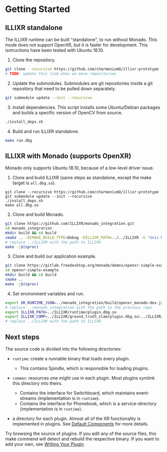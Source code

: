 # Getting Started

## ILLIXR standalone

The ILLIXR runtime can be built "standalone", to run without Monado. This mode does not support
OpenXR, but it is faster for development. This isntructions have been tested with Ubuntu 18.10.

1. Clone the repository.

```sh
git clone --recursive https://github.com/charmoniumQ/illixr-prototype
# TODO: update this link when we move repositories
```

2. Update the submodules. Submodules are git repositories inside a git repository that need to be
   pulled down separately.

```sh
git submodule update --init --recursive
```

3. Install dependencies. This script installs some Ubuntu/Debian packages and builds a specific
   version of OpenCV from source.

```sh
./install_deps.sh
```

4. Build and run ILLIXR standalone.

```sh
make run.dbg
```

## ILLIXR with Monado (supports OpenXR)

Monado only supports Ubuntu 18.10, because of a low-level driver issue.

1. Clone and build ILLIXR (same steps as standalone, except the make target is `all.dbg.so`).

```
git clone --recursive https://github.com/charmoniumQ/illixr-prototype
git submodule update --init --recursive
./install_deps.sh
make all.dbg.so
```

2. Clone and build Monado.

```sh
git clone https://github.com/ILLIXR/monado_integration.git
cd monado_integration
mkdir build && cd build
cmake .. -DCMAKE_BUILD_TYPE=Debug -DILLIXR_PATH=../../ILLIXR -G "Unix Makefiles"
# replace ../ILLIXR with the path to ILLIXR
make -j$(nproc)
```

3. Clone and build our application example.

```sh
git clone https://gitlab.freedesktop.org/monado/demos/openxr-simple-example
cd openxr-simple-example
mkdir build && cd build
cmake ..
make -j$(nproc)
```

4. Set environment variables and run.

```sh
export XR_RUNTIME_JSON=../monado_integration/build/openxr_monado-dev.json
# replace ../monado_integration with the path to the previous repo
export ILLIXR_PATH=../ILLIXR/runtime/plugin.dbg.so
export ILLIXR_COMP=../ILLIXR/ground_truth_slam/plugin.dbg.so:../ILLIXR/offline_imu_cam/plugin.dbg.so:../ILLIXR/open_vins/plugin.dbg.so:../ILLIXR/pose_prediction/plugin.dbg.so:../ILLIXR/timewarp_gl/plugin.dbg.so:../ILLIXR/debugview/plugin.dbg.so:../ILLIXR/audio_pipeline/
# replace ../ILLIXR with the path to ILLIXR
```

## Next steps

 The source code is divided into the following directories:
- `runtime`: create a runnable binary that loads every plugin.
    * This contains Spindle, which is responsible for loading plugins.

- `common`: resources one might use in each plugin. Most plugins symlink this directory into theirs.
    * Contains the interface for Switchboard, which maintains event-streams (implementation is in `runtime`).
    * Contains the interface for Phonebook, which is a service-directory (implementation is in `runtime`).

- a directory for each plugin. Almost all of the XR functionality is implemented in plugins. See
  [Default Components][1] for more details.

Try browsing the source of plugins.  If you edit any of the source files, this make commend will
detect and rebuild the respective binary. If you want to add your own, see [Writing Your Plugin][2].

[1]: default_plugins.md
[2]: writing_your_plugin.md
